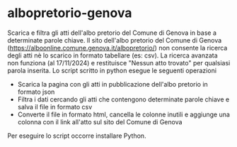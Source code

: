 # albopretorio-genova
Scarica e filtra gli atti dell'albo pretorio del Comune di Genova in base a determinate parole chiave.
Il sito dell'albo pretorio del Comune di Genova (https://alboonline.comune.genova.it/albopretorio/) non consente la ricerca degli atti nè lo scarico in formato tabellare (es: csv). 
La ricerca avanzata non funziona (al 17/11/2024) e restituisce "Nessun atto trovato" per qualsiasi parola inserita.
Lo script scritto in python esegue le seguenti operazioni
- Scarica la pagina con gli atti in pubblicazione dell'albo pretorio in formato json
- Filtra i dati cercando gli atti che contengono determinate parole chiave e salva il file in formato csv
- Converte il file in formato html, cancella le colonne inutili e aggiunge una colonna con il link all'atto sul sito del Comune di Genova

Per eseguire lo script occorre installare Python.
